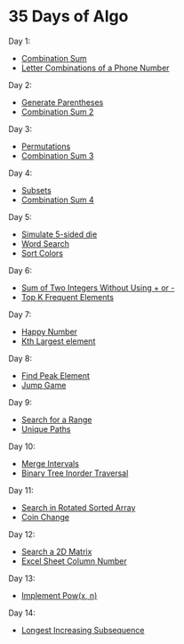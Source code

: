 # 35 Days of Algo

Day 1:
- [Combination Sum](https://github.com/jeknov/35days_of_algo/blob/master/problems/day1_01_combination_sum.ipynb)
- [Letter Combinations of a Phone Number](https://github.com/jeknov/35days_of_algo/blob/master/problems/day1_02_letter_combination.ipynb)

Day 2:
- [Generate Parentheses](https://github.com/jeknov/35days_of_algo/blob/master/problems/day2_01_generate_parentheses.ipynb)
- [Combination Sum 2](https://github.com/jeknov/35days_of_algo/blob/master/problems/day2_02_combination_sum2.ipynb)

Day 3:
- [Permutations](https://github.com/jeknov/35days_of_algo/blob/master/problems/day03_01_permutations.ipynb)
- [Combination Sum 3](https://github.com/jeknov/35days_of_algo/blob/master/problems/day03_02_combination_sum3.ipynb)

Day 4:
- [Subsets](https://github.com/jeknov/35days_of_algo/blob/master/problems/day04_01_subsets.ipynb)
- [Combination Sum 4](https://github.com/jeknov/35days_of_algo/blob/master/problems/day04_02_combination_sum4.ipynb)

Day 5:
- [Simulate 5-sided die](https://github.com/jeknov/35days_of_algo/blob/master/problems/day_05_01_rand5_from_rand7.ipynb)
- [Word Search](https://github.com/jeknov/35days_of_algo/blob/master/problems/day05_02_word_search.ipynb)
- [Sort Colors](https://github.com/jeknov/35days_of_algo/blob/master/problems/day05_03_sort_color.ipynb)

Day 6:
- [Sum of Two Integers Without Using + or -](https://github.com/jeknov/35days_of_algo/blob/master/problems/day06_01_sum_two_integers.ipynb)
- [Top K Frequent Elements](https://github.com/jeknov/35days_of_algo/blob/master/problems/day06_02_top_k_freq_elements.ipynb)

Day 7:
- [Happy Number](https://github.com/jeknov/35days_of_algo/blob/master/problems/day7_01_happy_number.ipynb)
- [Kth Largest element](https://github.com/jeknov/35days_of_algo/blob/master/problems/day07_02_kth_largest_element.ipynb)

Day 8:
- [Find Peak Element](https://github.com/jeknov/35days_of_algo/blob/master/problems/day08_01_find_peak_element.ipynb)
- [Jump Game](https://github.com/jeknov/35days_of_algo/blob/master/problems/day08_02_jump_game.ipynb)

Day 9:
- [Search for a Range](https://github.com/jeknov/35days_of_algo/blob/master/problems/day09_01_search_for_range.ipynb)
- [Unique Paths](https://github.com/jeknov/35days_of_algo/blob/master/problems/day09_02_unique_paths.ipynb)

Day 10:
- [Merge Intervals](https://github.com/jeknov/35days_of_algo/blob/master/problems/day10_01_merge_intervals.ipynb)
- [Binary Tree Inorder Traversal](https://github.com/jeknov/35days_of_algo/blob/master/problems/day10_02_binary_tree_inorder_traversal.ipynb)

Day 11:
- [Search in Rotated Sorted Array](https://github.com/jeknov/35days_of_algo/blob/master/problems/day11_search_rotated_arr.ipynb)
- [Coin Change](https://github.com/jeknov/35days_of_algo/blob/master/problems/day11_coin_change.ipynb)

Day 12:
- [Search a 2D Matrix](https://github.com/jeknov/35days_of_algo/blob/master/problems/day12_search_2d_matrix.ipynb)
- [Excel Sheet Column Number](https://github.com/jeknov/35days_of_algo/blob/master/problems/day12_excel_col_num.ipynb)

Day 13:
- [Implement Pow(x, n)](https://github.com/jeknov/35days_of_algo/blob/master/problems/day13_01_pow.ipynb)

Day 14:
- [Longest Increasing Subsequence](https://github.com/jeknov/35days_of_algo/blob/master/problems/day13_02_longest_increasing_subseq.ipynb)
